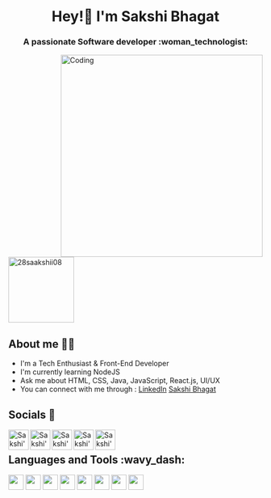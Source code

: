 <h1 align="center"> Hey!👋 I'm Sakshi Bhagat </h1>
<h3 align="center">  A passionate Software developer :woman_technologist: </h3>
<img align="right" alt="Coding" width="400" src= "https://user-images.githubusercontent.com/74038190/271839927-f5d2d866-d25c-4873-8d82-425d2c62fc2e.gif" />

<p align="left"> <img width="130" src="https://komarev.com/ghpvc/?username=28saakshii08&label=Profile%20views&color=0e75b6&style=flat" alt="28saakshii08"/> </p>

## About me :raising_hand_woman:
- I'm a Tech Enthusiast & Front-End Developer
- I'm currently learning NodeJS
- Ask me about HTML, CSS, Java, JavaScript, React.js, UI/UX
- You can connect with me through : [LinkedIn](https://www.linkedin.com/in/sakshi-bhagat-644866218/) [Sakshi Bhagat](mailto:sakshibhagat889@gmail.com?subject=[GitHub]%20Source%20Han%20Sans)



##  Socials :link:

<a href="https://www.linkedin.com/in/sakshi-bhagat-644866218/">
  <img align="left" alt="Sakshi's Linkdein" width="40px" src="https://cdn.jsdelivr.net/npm/simple-icons@v3/icons/linkedin.svg" />
</a>
<a href="https://twitter.com/saakshiiibhagat">
  <img align="left" alt="Sakshi's twitter" width="40px" src="https://cdn.jsdelivr.net/npm/simple-icons@v3/icons/twitter.svg" />
</a>
<a href="https://leetcode.com/bhagatsakshi/">
  <img align="left" alt="Sakshi's leetcode" width="40px" src="https://cdn.jsdelivr.net/npm/simple-icons@v3/icons/leetcode.svg" />
</a>
<a href="https://www.hackerrank.com/profile/sakshibhagat889">
  <img align="left" alt="Sakshi's hackerank" width="40px" src="https://cdn.jsdelivr.net/npm/simple-icons@v3/icons/hackerrank.svg" />
</a>
<a href="https://auth.geeksforgeeks.org/user/sakshi_bhagat">
  <img align="left" alt="Sakshi's geeksforgeeks" width="40px" src="https://cdn.jsdelivr.net/npm/simple-icons@v3/icons/geeksforgeeks.svg" />
</a>


<br>

<h2 align="left">Languages and Tools :wavy_dash:  </h2>

<p>
  <img width="30" src="https://user-images.githubusercontent.com/25181517/192158954-f88b5814-d510-4564-b285-dff7d6400dad.png">
  <img  width="30" src="https://user-images.githubusercontent.com/25181517/183898674-75a4a1b1-f960-4ea9-abcb-637170a00a75.png">
  <img width="30" src="https://user-images.githubusercontent.com/25181517/183898054-b3d693d4-dafb-4808-a509-bab54cf5de34.png">
  <img width="30"src="https://user-images.githubusercontent.com/25181517/117447155-6a868a00-af3d-11eb-9cfe-245df15c9f3f.png">
  <img width="30" src="https://user-images.githubusercontent.com/25181517/117201156-9a724800-adec-11eb-9a9d-3cd0f67da4bc.png">
  <img width="30" src="https://user-images.githubusercontent.com/25181517/183897015-94a058a6-b86e-4e42-a37f-bf92061753e5.png">
  <img width="30" src="https://user-images.githubusercontent.com/25181517/183568594-85e280a7-0d7e-4d1a-9028-c8c2209e073c.png">
  <img width="30" src="https://user-images.githubusercontent.com/25181517/190887571-ddd87d6e-77f8-41e7-b755-9b6d68e4fab7.png">
    </p>











 














